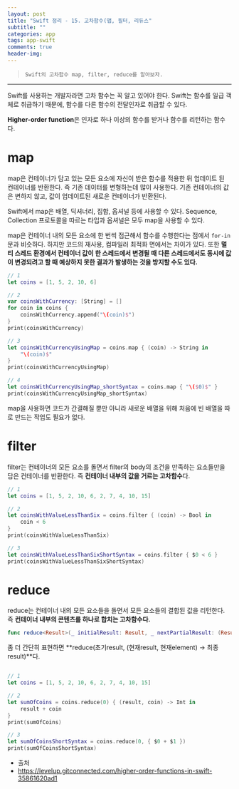 ```yaml
---  
layout: post  
title: "Swift 정리 - 15. 고차함수(맵, 필터, 리듀스"  
subtitle: ""  
categories: app
tags: app-swift
comments: true  
header-img: 
---  
```

  
> `Swift의 고차함수 map, filter, reduce를 알아보자.`

---

Swift를 사용하는 개발자라면 고차 함수는 꼭 알고 있어야 한다. Swift는 함수를 일급 객체로 취급하기 때문에, 함수를 다른 함수의 전달인자로 취급할 수 있다. 

**Higher-order function**은 인자로 하나 이상의 함수를 받거나 함수를 리턴하는 함수다. 

# map

map은 컨테이너가 담고 있는 모든 요소에 자신이 받은 함수를 적용한 뒤 업데이트 된 컨테이너를 반환한다. 즉 기존 데이터를 변형하는데 많이 사용한다. 기존 컨테이너의 값은 변하지 않고, 값이 업데이트된 새로운 컨테이너가 반환된다.

Swift에서 map은 배열, 딕셔너리, 집합, 옵셔널 등에 사용할 수 있다. Sequence, Collection 프로토콜을 따르는 타입과 옵셔널은 모두 map을 사용할 수 있다.

map은 컨테이너 내의 모든 요소에 한 번씩 접근해서 함수를 수행한다는 점에서 `for-in` 문과 비슷하다. 하지만 코드의 재사용, 컴파일러 최적화 면에서는 차이가 있다. 또한 **멀티 스레드 환경에서 컨테이너 값이 한 스레드에서 변경될 때 다른 스레드에서도 동시에 값이 변경되려고 할 때 예상하지 못한 결과가 발생하는 것을 방지할 수도 있다.**

```swift
// 1
let coins = [1, 5, 2, 10, 6]

// 2
var coinsWithCurrency: [String] = []
for coin in coins {
    coinsWithCurrency.append("\(coin)$")
}
print(coinsWithCurrency)

// 3
let coinsWithCurrencyUsingMap = coins.map { (coin) -> String in
    "\(coin)$"
}
print(coinsWithCurrencyUsingMap)

// 4
let coinsWithCurrencyUsingMap_shortSyntax = coins.map { "\($0)$" }
print(coinsWithCurrencyUsingMap_shortSyntax)
```

map을 사용하면 코드가 간결해질 뿐만 아니라 새로운 배열을 위해 처음에 빈 배열을 따로 만드는 작업도 필요가 없다.

# filter

filter는 컨테이너의 모든 요소를 돌면서 filter의 body의 조건을 만족하는 요소들만을 담은 컨테이너를 반환한다. 즉 **컨테이너 내부의 값을 거르는 고차함수**다.

```swift
// 1
let coins = [1, 5, 2, 10, 6, 2, 7, 4, 10, 15]

// 2
let coinsWithValueLessThanSix = coins.filter { (coin) -> Bool in
    coin < 6
}
print(coinsWithValueLessThanSix)

// 3
let coinsWithValueLessThanSixShortSyntax = coins.filter { $0 < 6 }
print(coinsWithValueLessThanSixShortSyntax)
```

# reduce

reduce는 컨테이너 내의 모든 요소들을 돌면서 모든 요소들의 결합된 값을 리턴한다. 즉 **컨테이너 내부의 콘텐츠를 하나로 합치는 고차함수다.** 

```swift
func reduce<Result>(_ initialResult: Result, _ nextPartialResult: (Result, Element) throws -> Result) rethrows -> Result
```

좀 더 간단히 표현하면 **reduce(초기result, (현재result, 현재element) -> 최종result)**다.

```swift

// 1
let coins = [1, 5, 2, 10, 6, 2, 7, 4, 10, 15]

// 2
let sumOfCoins = coins.reduce(0) { (result, coin) -> Int in
    result + coin
}
print(sumOfCoins)

// 3
let sumOfCoinsShortSyntax = coins.reduce(0, { $0 + $1 })
print(sumOfCoinsShortSyntax)
```

* 출처
* https://levelup.gitconnected.com/higher-order-functions-in-swift-35861620ad1
